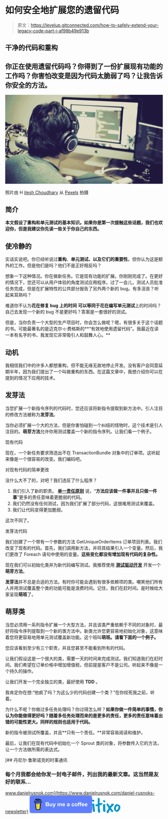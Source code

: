 # 如何安全地扩展您的遗留代码

> 原文：<https://levelup.gitconnected.com/how-to-safely-extend-your-legacy-code-part-i-af98b49e913b>

## 干净的代码和重构

## 你正在使用**遗留代码**吗？你得到了一份扩展现有功能的工作吗？你害怕改变是因为代码太脆弱了吗？让我告诉你安全的方法。

![](img/179f57ff21699c057538fa80905aeab9.png)

照片由 H [itesh Choudhary](https://www.pexels.com/@hiteshchoudhary?utm_content=attributionCopyText&utm_medium=referral&utm_source=pexels) 从 [Pexels](https://www.pexels.com/photo/adult-apple-device-business-code-340152/?utm_content=attributionCopyText&utm_medium=referral&utm_source=pexels) 拍摄

## **简介**

**本文假设了重构和单元测试的基本知识。如果你是第一次接触这些话题，我们也欢迎你，但是我建议你先读一些关于你自己的东西。**

## 使冷静的

实话实说吧。你已经听说过**重构**、**单元测试、**以及它们的**重要性**。但你认为这是额外的工作。但是他们是吗？他们不是正好相反吗？

想象一下这种情况。你在做新任务。它是现有功能的扩展。你刚刚完成了。在更好的情况下，您还可以从用户体验的角度测试应用程序。过了一会儿，测试人员批准任务完成，但是在扩展特性的公共部分报告了另外两个新的 bug。有多沮丧？听起来耳熟吗？

难道你不认为**花在修复 bug 上的时间** **可以等同于花在编写单元测试**上的时间吗？自己去发现一个新的 bug 不是更好吗？答案是一套很好的测试。

但是，当你负责一个大型的生产项目时，你会怎么做呢？嗯，有很多关于这个话题的书。可能最著名的是迈克尔·c·费格斯的**“有效地使用遗留代码”。我最近在读一本有名字的书，我发现它非常吸引人和鼓舞人心。**

## 动机

我相信我们中的许多人都想重构，但不能无缘无故地停止开发。没有客户会同意延期半年，因为我们提出了一个叫做重构的东西。在这篇文章中，我想介绍你可以在提到的情况下应用的技术。

## 发芽法

当您扩展一个新指令序列的代码时，您还应该将新指令提取到新方法中。引人注目的修改方法被称为**发芽法**。

当你必须扩展一个大的方法，但是你害怕碰到一个纠结的怪物时，这个技术是引人注目的。**萌芽方法**允许你用测试覆盖一个新的指令序列。让我们看一个例子。

现有代码

现在，一个新任务要求筛选出不在 TransactionBundle 对象中的订单项。这听起来像是一个很容易的改变。我们编码吧。

对现有代码的简单更改

没什么大不了的，对吧？我们违反了什么程序？

1.  我们引入了新的职责。 [**单一责任原则**](https://en.wikipedia.org/wiki/Single_responsibility_principle) 说，“**方法应该做一件事并且只做一件事**”更多的责任意味着更脆弱的代码。
2.  我们仍然没有任何测试，因为我们扩展了部分代码，这很难用测试来覆盖。
3.  我们让代码变得更加脆弱。

这次不同了。

发芽法代码

我们创建了一个带有一个参数的方法 GetUniqueOrderItems 订单项目列表。我们改变了现有的代码。首先，我们调用新方法，并将其结果引入一个变量。然后，我们更改了 Foreach 语句中使用的变量。**这些变化都没有增加现有代码的复杂性。**

现在我们可以初始化类并为新代码编写测试。我推荐使用 [**测试驱动开发**](https://en.wikipedia.org/wiki/Test-driven_development) 开发一个**萌芽方法**。

**发芽法**并不总是合适的方法。有时你可能会遇到有很多依赖项的类。嘲笑他们所有人并用测试覆盖整个类的功能可能是浪费时间。记住，我们在赶时间。是时候给大家呈现**萌班**了。

## 萌芽类

当您必须用一系列指令扩展一个大型方法，并且该类严重依赖于不同的对象时，最好将指令序列提取到一个新的类方法中。新类允许您更容易地初始化对象，这意味着您将更容易地用单元测试覆盖新功能。这个班叫**萌班。请看下面的一个例子。**

您应该看到至少有三个职责，并且您甚至不能看到所有的代码。

让我们假设这是一个很大的类，需要一天的时间来完成测试。我们知道我们在赶时间。我们希望在订单价格中增加增值税，但前提是客户不是公司。听起来不像是一个持久的操作。

让我们开发一个完全独立的类，最好使用 **TDD** 。

我肯定你在想:“他疯了吗？为这么少的代码创建一个类？”在你绞死我之前，听着。

为什么不呢？你做过多任务处理吗？你过得怎么样？**如果你做一件简单的事情，你认为你能做得更好吗？随着多任务处理而来的是更多的责任，更多的责任意味着出错的可能性更大。同样的规则也适用于代码。**

新的指令被测试所覆盖，并且**只有一个责任。**非常容易阅读和维护。

最后，让我们在现有代码中初始化一个 Sprout 类的对象，将参数传入它的方法，让一个方法做所需的表达式。

[](https://www.danielrusnok.com/daniel-rusnoks-newsletter) [## 丹尼尔·鲁斯诺克的时事通讯

### 每个月我都会给你发一封电子邮件，列出我的最新文章。这当然是友好的联系…

www.danielrusnok.com](https://www.danielrusnok.com/daniel-rusnoks-newsletter) [![](img/88f0e07ab6797fc4fcd13ed7410af039.png)](https://www.buymeacoffee.com/danielrusnok)[![](img/f3d94d9b86b4ee7080bab6d72172b50a.png)](https://itixo.com)